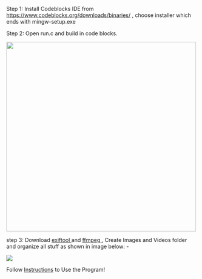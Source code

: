 
Step 1: Install Codeblocks IDE from https://www.codeblocks.org/downloads/binaries/ , choose installer which ends with mingw-setup.exe 

Step 2: Open run.c and build in code blocks.

<img src="https://github.com/Anish-M-code/Metadata-Remover/raw/master/Source%20Code/C%20Source%20code/compile.png" width="500" height="500">

step 3: Download [ exiftool ](https://exiftool.org/) and [ ffmpeg ](https://www.ffmpeg.org/) , Create Images and Videos folder and organize all stuff as shown in image below: -

<img src="https://github.com/Anish-M-code/Metadata-Remover/raw/master/Source%20Code/C%20Source%20code/organize.png">

Follow [ Instructions](/Source%20Code/C%20Source%20code/Instructions.txt) to Use the Program!

